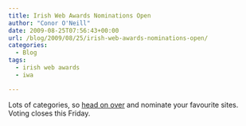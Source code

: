 ```yaml
---
title: Irish Web Awards Nominations Open
author: "Conor O'Neill"
date: 2009-08-25T07:56:43+00:00
url: /blog/2009/08/25/irish-web-awards-nominations-open/
categories:
  - Blog
tags:
  - irish web awards
  - iwa

---
```

Lots of categories, so [head on over][1] and nominate your favourite sites. Voting closes this Friday.

 [1]: http://awards.ie/webawards/nominations/